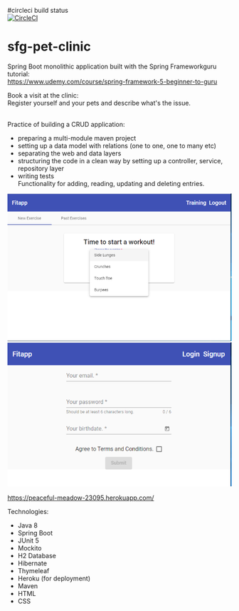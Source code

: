 #circleci build status <br/>
[![CircleCI](https://circleci.com/gh/circleci/circleci-docs.svg?style=svg)](https://circleci.com/gh/circleci/circleci-docs)

# sfg-pet-clinic
Spring Boot monolithic application built with the Spring Frameworkguru tutorial: <br/>
https://www.udemy.com/course/spring-framework-5-beginner-to-guru

Book a visit at the clinic: <br/>
Register yourself and your pets and describe what's the issue. <br/> <br/>

Practice of building a CRUD application: <br/>
- preparing a multi-module maven project <br/>
- setting up a data model with relations (one to one, one to many etc) <br/>
- separating the web and data layers <br/>
- structuring the code in a clean way by setting up a controller, service, repository layer <br/>
- writing tests <br/>
Functionality for adding, reading, updating and deleting entries. <br/>

![alt text](https://github.com/szymonstuszek/angular-fitness-tracker/blob/master/src/assets/fitapp1.PNG)
![alt text](https://github.com/szymonstuszek/angular-fitness-tracker/blob/master/src/assets/fitapp2.PNG)


https://peaceful-meadow-23095.herokuapp.com/

Technologies:
- Java 8
- Spring Boot
- JUnit 5
- Mockito
- H2 Database
- Hibernate
- Thymeleaf
- Heroku (for deployment)
- Maven
- HTML
- CSS
